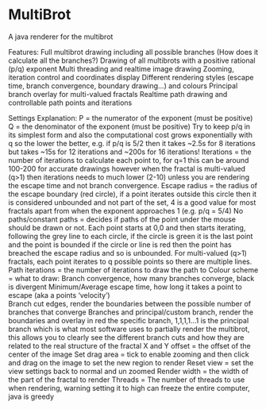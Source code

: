 # MultiBrot
A java renderer for the multibrot


Features:
  Full multibrot drawing including all possible branches (How does it calculate all the branches?)
  Drawing of all multibrots with a positive rational (p/q) exponent
  Multi threading and realtime image drawing
  Zooming, iteration control and coordinates display
  Different rendering styles (escape time, branch convergence, boundary drawing…) and colours
  Principal branch overlay for multi-valued fractals
  Realtime path drawing and controllable path points and iterations


Settings Explanation:
  P = the numerator of the exponent (must be positive)
  Q = the denominator of the exponent (must be positive)
    Try to keep p/q in its simplest form and also the computational cost grows exponentially with q so the lower the better, e.g. if p/q is 5/2 then it takes ~2.5s for 8 iterations but takes ~15s for 12 iterations and ~200s for 16 iterations!
  Iterations = the number of iterations to calculate each point to, for q=1 this can be around 100-200 for accurate drawings however when the fractal is multi-valued (q>1) then iterations needs to much lower (2-10) unless you are rendering the escape time and not branch convergence.
  Escape radius = the radius of the escape boundary (red circle), if a point iterates outside this circle then it is considered unbounded and not part of the set, 4 is a good value for most fractals apart from when the exponent approaches 1 (e.g. p/q = 5/4)
  No paths/constant paths = decides if paths of the point under the mouse should be drawn or not. Each point starts at 0,0 and then starts iterating, following the grey line to each circle, if the circle is green it is the last point and the point is bounded if the circle or line is red then the point has breached the escape radius and so is unbounded. For multi-valued (q>1) fractals, each point iterates to q possible points so there are multiple lines.
  Path iterations = the number of iterations to draw the path to
  Colour scheme = what to draw:
  Branch convergence, how many branches converge, black is divergent
  Minimum/Average escape time, how long it takes a point to escape (aka a points ‘velocity’)  
  Branch cut edges, render the boundaries between the possible number of branches that converge
  Branches and principal/custom branch, render the boundaries and overlay in red the specific branch, 1,1,1,1…1 is the principal branch which is what most software uses to partially render the multibrot, this allows you to clearly see the different branch cuts and how they are related to the real structure of the fractal
  X and Y offset = the offset of the center of the image
  Set drag area = tick to enable zooming and then click and drag on the image to set the new region to render
  Reset view = set the view settings back to normal and un zoomed
  Render width = the width of the part of the fractal to render
  Threads = The number of threads to use when rendering, warning setting it to high can freeze the entire computer, java is greedy
